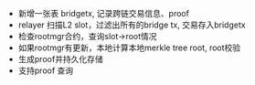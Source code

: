 - 新增一张表 bridgetx, 记录跨链交易信息、proof
- relayer 扫描L2 slot，过滤出所有的bridge tx, 交易存入bridgetx
- 检查rootmgr合约，查询slot->root情况
- 如果rootmgr有更新，本地计算本地merkle tree root, root校验
- 生成proof并持久化存储
- 支持proof 查询